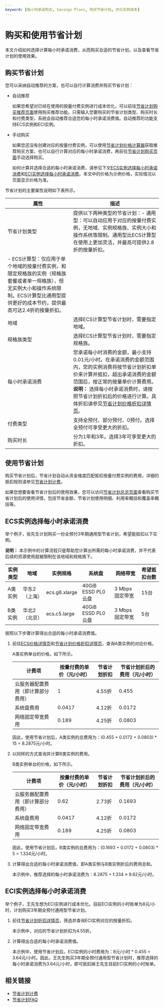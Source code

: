 ```yaml
---
keyword: [每小时承诺购买, Savings Plans, 购买节省计划, 优化实例成本]
---
```


# 购买和使用节省计划

本文介绍如何选择计算每小时承诺消费，从而购买合适的节省计划，以及查看节省计划的使用效果。

## 购买节省计划

您可以采纳自动推荐的方案，也可以自行计算消费并购买节省计划：

-   自动推荐

    如果您希望对已经在使用的按量付费实例进行成本优化，可以前往[节省计划购买推荐页面](https://usercenter2.aliyun.com/resource/spn/recommend)使用购买推荐功能。只需输入您要购买的节省计划类型、购买时长和付费类型，系统会自动推荐合适您的每小时承诺消费值。自动推荐的功能支持ECS实例和ECI实例。

-   手动购买

    如果您还没有创建对应的按量付费实例，可以使用[节省计划价格计算器](https://www.aliyun.com/page-source/website/buy/spn_pricing_calculator)获取推荐购买方案，也可以自行计算对应的每小时承诺消费，再前往[节省计划购买页面](https://common-buy.aliyun.com/?spm=a2c81.a53620e.app.1.5a1011279HUkI1&commodityCode=savingplan_common_public_cn#/buy)手动选择购买。

    如何计算并选择合适的每小时承诺消费，请参见下文[ECS实例选择每小时承诺消费](#section_mk3_ije_9t8)和[ECI实例选择每小时承诺消费](#section_lhc_azk_pnx)。本文中的价格为示例价格，实际情况以页面显示价格为准。


节省计划的主要属性说明如下表所示。

|属性|描述|
|--|--|
|节省计划类型|提供以下两种类型的节省计划：-   通用型：可以自动应用于对应的按量付费实例，无地域、实例规格族、实例大小和操作系统等限制。通用型比ECS计算型在使用上更加灵活，并最高可提供2.8折的按量折扣。
-   ECS计算型：仅应用于单个地域的按量付费实例，和限定规格族的实例（规格族套餐或者单一规格族），但无实例大小和操作系统限制。ECS计算型比通用型提供更好的成本节约，提供最高可达2.4折的按量折扣。 |
|地域|选择ECS计算型节省计划时，需要指定地域。|
|规格族类型|选择ECS计算型节省计划时，需要指定规格族。|
|每小时承诺消费|您承诺每小时消费的金额，最小支持0.01元/小时。在承诺消费的金额范围内，您的实例消费将按节省计划折扣单价来计算并抵扣，超出承诺消费的金额范围后，按正常的按量单价计算费用。**说明：** 选择每小时承诺消费时，请按照节省计划折扣后的价格进行计算。具体折扣请参见[节省计划价格折扣详情页](https://usercenter2.aliyun.com/resource/spn/price)。 |
|付费类型|支持全预付、部分预付、0预付。选择全预付可享受更大的折扣。|
|购买时长|分为1年和3年。选择3年可享受更大的折扣。|

## 使用节省计划

购买节省计划后，节省计划自动从资金维度匹配抵扣按量付费实例的费用，详细的抵扣规则请参见[节省计划计费](/cn.zh-CN/产品定价/计费方式/节省计划.md)。

如果您想要查看节省计划后的使用效果，您可以访问[节省计划总览页面](https://usercenter2.aliyun.com/resource/spn/overview)查看购买节省计划后的使用详情，包括节省金额、节省计划使用明细、利用率概括和覆盖率概括等。

## ECS实例选择每小时承诺消费

举个例子，张先生计划购买一份全预付3年期通用型节省计划，希望能抵扣以下实例。

**说明：** 本示例中的计算流程只是帮助您计算出所需的每小时承诺消费，并不代表后续的资源使用就被限制在该地域和规格族下。

|实例类型|地域|实例规格|系统盘|网络带宽|希望抵扣台数|
|----|--|----|---|----|------|
|A类实例|华东2（上海）|ecs.g6.xlarge|40GiB ESSD PL0云盘|3 Mbps固定带宽|15台|
|B类实例|华北2（北京）|ecs.c5.large|40GiB ESSD PL0云盘|3 Mbps固定带宽|5台|

按照以下步骤计算得出合适的每小时承诺消费值。

1.  前往[ECS价格详情页](https://www.aliyun.com/price/product#/ecs/detail)和[节省计划价格折扣详情页](https://usercenter2.aliyun.com/resource/spn/price)，查询A类实例的对应价格。

    A类实例单台的价格，如下所示。

    |计费项|按量付费的单价（元/小时）|节省计划折扣|节省计划折后的费用（元/小时）|
    |---|-------------|------|---------------|
    |云服务器配置费用（即计算部分费用）|1|4.55折|0.455|
    |系统盘费用|0.0417|4.12折|0.0172|
    |网络固定带宽费用|0.189|4.25折|0.0803|

    因此，使用节省计划后，A类实例的总费用为：\(0.455 + 0.0172 + 0.0803\) \* 15 = 8.2875元/小时。

2.  以同样的方式查询并计算B类实例的费用。

    B类实例单台的价格，如下所示。

    |计费项|按量付费的单价（元/小时）|节省计划折扣|节省计划折后的费用（元/小时）|
    |---|-------------|------|---------------|
    |云服务器配置费用（即计算部分费用）|0.62|2.73折|0.1693|
    |系统盘费用|0.0417|4.12折|0.0172|
    |网络固定带宽费用|0.189|4.25折|0.0803|

    因此，使用节省计划后，B类实例的总费用为：\(0.1693 + 0.0172 + 0.0803\) \* 5 = 1.334元/小时。

3.  计算得出合适的每小时承诺消费值，即A类实例与B类实例折后的费用总和。

    本示例中，推荐选择的每小时承诺消费为：8.2875 + 1.334 ≈ 9.62元/小时。


## ECI实例选择每小时承诺消费

举个例子，王先生想为ECI实例进行成本优化。目前ECI实例的小时账单为8元/小时，计划购买3年期全预付通用型节省计划。

1.  前往[节省计划折扣详情页](https://usercenter2-intl.aliyun.com/resource/spn/price)，筛选并查询ECI实例对应的按量折扣。

    本示例中，对应的节省计划折扣为4.55折。

2.  计算得出合适的每小时承诺消费值。

    本示例中，使用节省计划后，ECI实例的小时费用为：8元/小时 \* 0.455 = 3.64元/小时。因此，王先生购买3年期全预付通用型节省计划时，推荐选择的每小时承诺消费为3.64元/小时，即可抵扣掉王先生目前ECI实例的小时账单。


## 相关链接

-   [节省计划计费](/cn.zh-CN/产品定价/计费方式/节省计划.md)
-   [节省计划FAQ](/cn.zh-CN/产品定价/计费FAQ.md)

